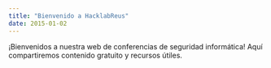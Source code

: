 ```yaml
---
title: "Bienvenido a HacklabReus"
date: 2015-01-02
---
```


¡Bienvenidos a nuestra web de conferencias de seguridad informática! Aquí compartiremos contenido gratuito y recursos útiles.
